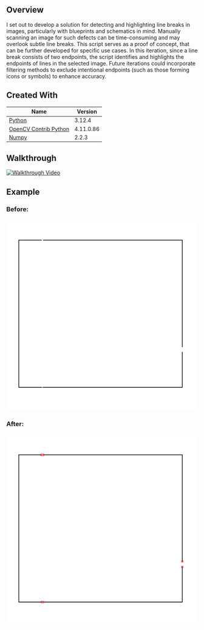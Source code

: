## Overview
I set out to develop a solution for detecting and highlighting line breaks in images, particularly with blueprints and schematics in mind. Manually scanning an image for such defects can be time-consuming and may overlook subtle line breaks. This script serves as a proof of concept, that can be further developed for specific use cases. In this iteration, since a line break consists of two endpoints, the script identifies and highlights the endpoints of lines in the selected image. Future iterations could incorporate filtering methods to exclude intentional endpoints (such as those forming icons or symbols) to enhance accuracy.

## Created With
| Name | Version |
| --- | --- |
| [Python](https://www.python.org/) | 3.12.4 |
| [OpenCV Contrib Python](https://pypi.org/project/opencv-contrib-python/)| 4.11.0.86 |
| [Numpy](https://pypi.org/project/numpy/) | 2.2.3 |
## Walkthrough
[![Walkthrough Video](https://github.com/user-attachments/assets/5144a754-e66f-467e-bab8-28ed233378f0)](https://drive.google.com/file/d/1YEgVq6JhyKqzh4LJ0NqhkvWT4IwwTPTf/view?usp=drive_link) 
## Example

### Before:
![Example image to be used in script](Example_Image_JPEG.jpg)
### After:
![Result after running script on example image](Line_Breaks_Detected.jpg)
